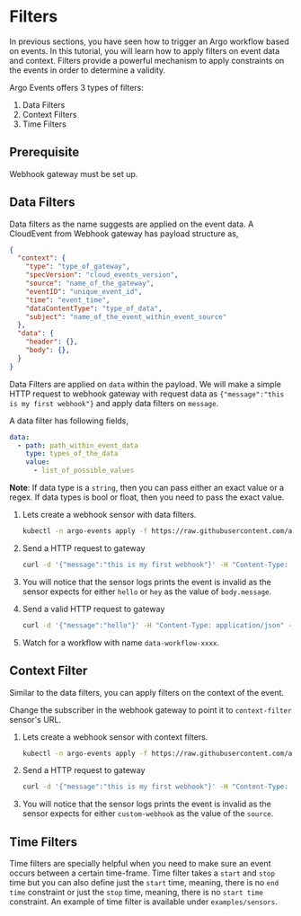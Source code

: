 # Filters

In previous sections, you have seen how to trigger an Argo workflow based on events. In this tutorial,
you will learn how to apply filters on event data and context. Filters provide a powerful mechanism to
apply constraints on the events in order to determine a validity.

Argo Events offers 3 types of filters:

1. Data Filters
2. Context Filters
3. Time Filters

## Prerequisite
Webhook gateway must be set up.

## Data Filters
Data filters as the name suggests are applied on the event data. A CloudEvent from Webhook gateway has
payload structure as,

  ```json
  {
    "context": {
      "type": "type_of_gateway",
      "specVersion": "cloud_events_version",
      "source": "name_of_the_gateway",
      "eventID": "unique_event_id",
      "time": "event_time",
      "dataContentType": "type_of_data",
      "subject": "name_of_the_event_within_event_source"
    },
    "data": {
      "header": {},
      "body": {},
    }
  }
  ``` 

Data Filters are applied on `data` within the payload. We will make a simple HTTP request
to webhook gateway with request data as `{"message":"this is my first webhook"}` and apply
data filters on `message`.

A data filter has following fields,

```yaml
data:
  - path: path_within_event_data
    type: types_of_the_data
    value:
      - list_of_possible_values      
``` 

**Note**: If data type is a `string`, then you can pass either an exact value or a regex.
If data types is bool or float, then you need to pass the exact value.

1. Lets create a webhook sensor with data filters.

   ```bash
   kubectl -n argo-events apply -f https://raw.githubusercontent.com/argoproj/argo-events/master/examples/tutorials/07-filters/sensor-data-filters.yaml
   ```

2. Send a HTTP request to gateway

   ```bash
   curl -d '{"message":"this is my first webhook"}' -H "Content-Type: application/json" -X POST http://localhost:12000/example
   ```

3. You will notice that the sensor logs prints the event is invalid as the sensor expects for
   either `hello` or `hey` as the value of `body.message`.
 
4.  Send a valid HTTP request to gateway
    
    ```bash
    curl -d '{"message":"hello"}' -H "Content-Type: application/json" -X POST http://localhost:12000/example
    ```

5. Watch for a workflow with name `data-workflow-xxxx`.

## Context Filter
Similar to the data filters, you can apply filters on the context of the event.

Change the subscriber in the webhook gateway to point it to `context-filter` sensor's URL.

1. Lets create a webhook sensor with context filters.

   ```bash
   kubectl -n argo-events apply -f https://raw.githubusercontent.com/argoproj/argo-events/master/examples/tutorials/07-filters/sensor-context-filters.yaml
   ```

2. Send a HTTP request to gateway

   ```bash
   curl -d '{"message":"this is my first webhook"}' -H "Content-Type: application/json" -X POST http://localhost:12000/example
   ```

3. You will notice that the sensor logs prints the event is invalid as the sensor expects for
   either `custom-webhook` as the value of the `source`.

## Time Filters
Time filters are specially helpful when you need to make sure an event occurs between a 
certain time-frame. Time filter takes a `start` and `stop` time but you can also define just the
`start` time, meaning, there is no `end time` constraint or just the `stop` time, meaning, there is
no `start time` constraint. An example of time filter is available under `examples/sensors`.
